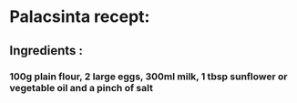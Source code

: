 # Palacsinta recept:
## Ingredients : 
### 100g plain flour, 2 large eggs, 300ml milk, 1 tbsp sunflower or vegetable oil and a pinch of salt
